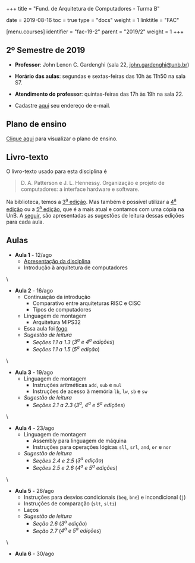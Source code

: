 +++
title = "Fund. de Arquitetura de Computadores - Turma B"

date = 2019-08-16
toc = true
type = "docs"
weight = 1
linktitle = "FAC"

[menu.courses]
  identifier = "fac-19-2"
  parent = "2019/2"
  weight = 1
+++

## 2º Semestre de 2019

* **Professor**: John Lenon C. Gardenghi (sala 22, <john.gardenghi@unb.br>)
* **Horário das aulas**: segundas e sextas-feiras das 10h às 11h50 na sala S7.
* **Atendimento do professor**: quintas-feiras das 17h às 19h na sala 22.

* Cadastre [aqui](https://forms.gle/7ZGzEWXxCMvX1C586) seu endereço de e-mail.

## Plano de ensino

[Clique aqui](/courses/2019_2/fac/plano_fac_19_2.pdf) para visualizar o plano de ensino.

## Livro-texto

O livro-texto usado para esta disciplina é

> D. A. Patterson e J. L. Hennessy. Organização e projeto de
  computadores: a interface hardware e software.

Na biblioteca, temos a [3<sup>a</sup>
edição](http://search.ebscohost.com/login.aspx?direct=true&db=cat07149a&AN=buin.952499&lang=pt-br&site=eds-live). Mas
também é possível utilizar a [4<sup>a</sup>
edição](https://www.sciencedirect.com/book/9788535235852/organizacao-e-projeto-de-computadores)
ou a [5<sup>a</sup>
edição](http://search.ebscohost.com/login.aspx?direct=true&db=cat07149a&AN=buin.1041441&lang=pt-br&site=eds-live),
que é a mais atual e contamos com uma cópia na UnB. A
[seguir](#aulas), são apresentadas as sugestões de leitura dessas
edições para cada aula.

## Aulas

* **Aula 1** - 12/ago
  * [Apresentação da disciplina](/courses/2019_2/fac/1_intro_slides.pdf)
  * Introdução à arquitetura de computadores

\

* **Aula 2** - 16/ago
  * Continuação da introdução
     * Comparativo entre arquiteturas RISC e CISC
     * Tipos de computadores
  * Linguagem de montagem
     * Arquitetura MIPS32
  * Essa aula foi [fogo](https://g1.globo.com/df/distrito-federal/noticia/2019/08/16/aulas-sao-suspensas-em-campus-da-unb-por-conta-de-incendio-florestal.ghtml)
  * *Sugestão de leitura*
     * *Seções 1.1 a 1.3* (*3<sup>a</sup> e 4<sup>a</sup> edições*)
     * *Seções 1.1 a 1.5* (*5<sup>a</sup> edição*)

\

* **Aula 3** - 19/ago
  * Linguagem de montagem
     * Instruções aritméticas `add`, `sub` e `mul`
     * Instruções de acesso à memória `lb`, `lw`, `sb` e `sw`
  * *Sugestão de leitura*
     * *Seções 2.1 a 2.3* (*3<sup>a</sup>, 4<sup>a</sup> e 5<sup>a</sup> edições*)

\

* **Aula 4** - 23/ago
  * Linguagem de montagem
     * Assembly para linguagem de máquina
     * Instruções para operações lógicas `sll`, `srl`, `and`, `or` e `nor`
  * *Sugestão de leitura*
     * *Seções 2.4 e 2.5* (*3<sup>a</sup> edição*)
     * *Seções 2.5 e 2.6* (*4<sup>a</sup> e 5<sup>a</sup> edições*)

\

* **Aula 5** - 26/ago
  * Instruções para desvios condicionais (`beq`, `bne`) e incondicional (`j`)
  * Instruções de comparação (`slt`, `slti`)
  * Laços
  * *Sugestão de leitura*
     * *Seção 2.6* (*3<sup>a</sup> edição*)
     * *Seção 2.7* (*4<sup>a</sup> e 5<sup>a</sup> edições*)

\

* **Aula 6** - 30/ago
